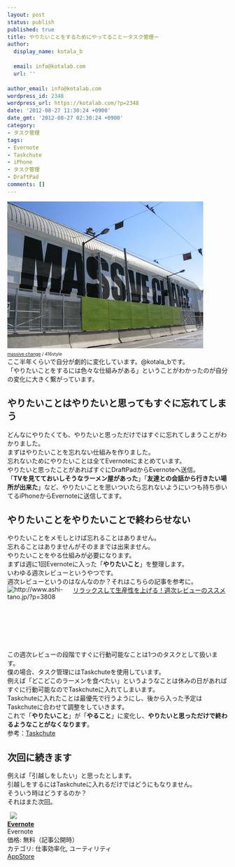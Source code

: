 ```yaml
---
layout: post
status: publish
published: true
title: やりたいことをするためにやってることータスク管理ー
author:
  display_name: kotala_b

  email: info@kotalab.com
  url: ''

author_email: info@kotalab.com
wordpress_id: 2348
wordpress_url: https://kotalab.com/?p=2348
date: '2012-08-27 11:30:24 +0900'
date_gmt: '2012-08-27 02:30:24 +0900'
category:
- タスク管理
tags:
- Evernote
- Taskchute
- iPhone
- タスク管理
- DraftPad
comments: []
---
```

<p><a href="/wp-content/uploads/yaritai_120827.jpg" target="_blank"><img src="/wp-content/uploads/yaritai_120827.jpg" alt="" title="yaritai_120827" width="448" height="336" class="alignnone size-full wp-image-2354" /></a><br />
<span style="font-size:10px;"><a href="https://www.flickr.com/photos/sookie/31219031/" target="_blank">massive change</a> / 416style</span><br />
ここ半年くらいで自分が劇的に変化しています。@kotala_bです。<br />
「やりたいことをするには色々な仕組みがある」ということがわかったのが自分の変化に大きく繋がっています。<br />
</p>
<!--more-->
<h2>やりたいことはやりたいと思ってもすぐに忘れてしまう</h2>
<p>どんなにやりたくても、やりたいと思っただけではすぐに忘れてしまうことがわかりました。<br />
まずはやりたいことを忘れない仕組みを作りました。<br />
忘れないためにやりたいことは全てEvernoteにまとめています。<br />
やりたいと思ったことがあればすぐにDraftPadからEvernoteへ送信。<br />
「<strong>TVを見てておいしそうなラーメン屋があった</strong>」「<strong>友達との会話から行きたい場所が出来た</strong>」など、やりたいことを思いついたら忘れないようにいつも持ち歩いてるiPhoneからEvernoteに送信してます。</p>
<h2>やりたいことをやりたいことで終わらせない</h2>
<p>やりたいことをメモしとけば忘れることはありません。<br />
忘れることはありませんがそのままでは出来ません。<br />
やりたいことをやる仕組みが必要になります。<br />
まずは週に1回Evernoteに入った「<strong>やりたいこと</strong>」を整理します。<br />
いわゆる週次レビューというやつです。<br />
週次レビューというのはなんなのか？それはこちらの記事を参考に。<br />
<a href="http://www.ashi-tano.jp/?p=3808" target="_blank"><img src="https://capture.heartrails.com/150x130?http://www.ashi-tano.jp/?p=3808" alt="http://www.ashi-tano.jp/?p=3808" width="150" height="130" align="left" /></a><a href="http://www.ashi-tano.jp/?p=3808" target="_blank">リラックスして生産性を上げる！週次レビューのススメ</a><br style="clear:both;" /><br />
この週次レビューの段階ですぐに行動可能なことは1つのタスクとして扱います。<br />
僕の場合、タスク管理にはTaskchuteを使用しています。<br />
例えば「どこどこのラーメンを食べたい」というようなことは休みの日があればすぐに行動可能なのでTaskchuteに入れてしまいます。<br />
Taskchuteに入れたことは最優先で行うようにし、後から入った予定はTaskchuteに合わせて調整をしていきます。<br />
これで「<strong>やりたいこと</strong>」が「<strong>やること</strong>」に変化し、<strong>やりたいと思っただけで終わるようなことがなくなります</strong>。<br />
参考：<a href="https://55auto.biz/cyblog/touroku/taskchute2c.htm" title="Taskchute" target="_blank">Taskchute</a></p>
<h2>次回に続きます</h2>
<p>例えば「引越しをしたい」と思ったとします。<br />
引越しをするにはTaskchuteに入れるだけではどうにもなりません。<br />
そういう時はどうするのか？<br />
それはまた次回。</p>
<div class="applink">
<div class="applinkimg"><a href="https://itunes.apple.com/jp/app/evernote/id281796108?mt=8&uo=4&at=10l4yU" rel="nofollow" target="_blank"><img hspace="6" src="http://a1527.phobos.apple.com/us/r30/Purple/v4/d6/af/ec/d6afec25-4d92-7b99-833b-14727820b3af/mzl.fwrhqtje.png" width="80" /></a></div>
<div class="applinktext">
<div class="applinktitle"><strong><a href="https://itunes.apple.com/jp/app/evernote/id281796108?mt=8&uo=4&at=10l4yU" rel="nofollow" target="_blank">Evernote</a></strong></div>
<div class="applinkinfo">Evernote</div>
<div class="applinkinfo">価格: 無料（記事公開時）</div>
<div class="applinkinfo">カテゴリ: 仕事効率化, ユーティリティ</div>
</div>
<div class="clear"></div>
<div class="appstorelink"><a href="https://itunes.apple.com/jp/app/evernote/id281796108?mt=8&uo=4&at=10l4yU" rel="nofollow" target="_blank">AppStore</a></div>
</div>
